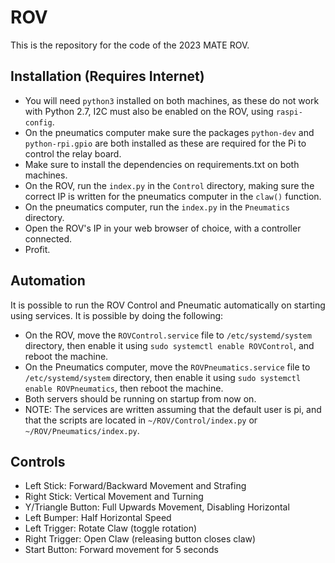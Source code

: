 # ROV
This is the repository for the code of the 2023 MATE ROV.

## Installation (Requires Internet)
 - You will need `python3` installed on both machines, as these do not work with Python 2.7, I2C must also be enabled on the ROV, using `raspi-config`.
 - On the pneumatics computer make sure the packages `python-dev` and `python-rpi.gpio` are both installed as these are required for the Pi to control the relay board.
 - Make sure to install the dependencies on requirements.txt on both machines.
 - On the ROV, run the `index.py` in the `Control` directory, making sure the correct IP is written for the pneumatics computer in the `claw()` function.
 - On the pneumatics computer, run the `index.py` in the `Pneumatics` directory.
 - Open the ROV's IP in your web browser of choice, with a controller connected.
 - Profit.

## Automation
It is possible to run the ROV Control and Pneumatic automatically on starting using services. It is possible by doing the following:
 - On the ROV, move the `ROVControl.service` file to `/etc/systemd/system` directory, then enable it using `sudo systemctl enable ROVControl`, and reboot the machine.
 - On the Pneumatics computer, move the `ROVPneumatics.service` file to `/etc/systemd/system` directory, then enable it using `sudo systemctl enable ROVPneumatics`, then reboot the machine.
 - Both servers should be running on startup from now on.
 - NOTE: The services are written assuming that the default user is pi, and that the scripts are located in `~/ROV/Control/index.py` or `~/ROV/Pneumatics/index.py`.

## Controls
 - Left Stick: Forward/Backward Movement and Strafing
 - Right Stick: Vertical Movement and Turning
 - Y/Triangle Button: Full Upwards Movement, Disabling Horizontal
 - Left Bumper: Half Horizontal Speed
 - Left Trigger: Rotate Claw (toggle rotation)
 - Right Trigger: Open Claw (releasing button closes claw)
 - Start Button: Forward movement for 5 seconds

